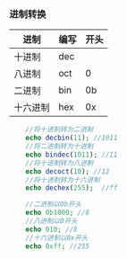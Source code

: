 ### 进制转换

| 进制     | 编写 | 开头 |
| -------- | ---- | ---- |
| 十进制   | dec  |      |
| 八进制   | oct  | 0    |
| 二进制   | bin  | 0b   |
| 十六进制 | hex  | 0x   |

```php
    //将十进制转为二进制
    echo decbin(11); //1011
    //将二进制转为十进制
    echo bindec(1011); //11
    //将十进制转为八进制
    echo decoct(10); //12
    //将十进制转为十六进制
    echo dechex(255);  //ff

    //二进制以Ob开头
    echo 0b1000; //8
    //八进制以0开头
    echo 010; //8
    //十六进制以0x开头
    echo 0xff; //255
```

